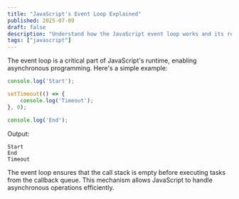 ```yaml
---
title: "JavaScript's Event Loop Explained"
published: 2025-07-09
draft: false
description: "Understand how the JavaScript event loop works and its role in asynchronous programming."
tags: ["javascript"]
---
```


The event loop is a critical part of JavaScript's runtime, enabling asynchronous programming. Here's a simple example:

```javascript
console.log('Start');

setTimeout(() => {
    console.log('Timeout');
}, 0);

console.log('End');
```

Output:
```
Start
End
Timeout
```

The event loop ensures that the call stack is empty before executing tasks from the callback queue. This mechanism allows JavaScript to handle asynchronous operations efficiently.